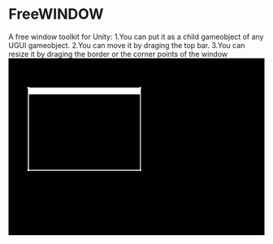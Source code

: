 # FreeWINDOW
A free window toolkit for Unity:
1.You can put it as a child gameobject of any UGUI gameobject.
2.You can move it by draging the top bar.
3.You can resize it by draging the border or the corner points of the window
![image](https://github.com/xxxhhhyxy/Free-Window-in-Unity/blob/master/Free%20Window%20in%20Unity.gif)